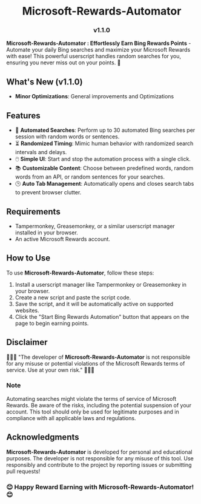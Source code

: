 <h1 align="center">Microsoft-Rewards-Automator</h1>
<h3 align="center">v1.1.0</h3>

**Microsoft-Rewards-Automator : Effortlessly Earn Bing Rewards Points** - Automate your daily Bing searches and maximize your Microsoft Rewards with ease! This powerful userscript handles random searches for you, ensuring you never miss out on your points. 🌟

## What's New (v1.1.0)

- **Minor Optimizations**: General improvements and Optimizations

## Features

- 🔄 **Automated Searches**: Perform up to 30 automated Bing searches per session with random words or sentences.
- ⏳ **Randomized Timing**: Mimic human behavior with randomized search intervals and delays.
- 🖱️ **Simple UI**: Start and stop the automation process with a single click.
- 📚 **Customizable Content**: Choose between predefined words, random words from an API, or random sentences for your searches.
- 🕒 **Auto Tab Management**: Automatically opens and closes search tabs to prevent browser clutter.

## Requirements

- Tampermonkey, Greasemonkey, or a similar userscript manager installed in your browser.
- An active Microsoft Rewards account.

## How to Use

To use **Microsoft-Rewards-Automator**, follow these steps:

1. Install a userscript manager like Tampermonkey or Greasemonkey in your browser.
2. Create a new script and paste the script code.
3. Save the script, and it will be automatically active on supported websites.
4. Click the "Start Bing Rewards Automation" button that appears on the page to begin earning points.

## Disclaimer

🌟🌟🌟 "The developer of **Microsoft-Rewards-Automator** is not responsible for any misuse or potential violations of the Microsoft Rewards terms of service. Use at your own risk." 🌟🌟🌟

### Note

Automating searches might violate the terms of service of Microsoft Rewards. Be aware of the risks, including the potential suspension of your account. This tool should only be used for legitimate purposes and in compliance with all applicable laws and regulations.

## Acknowledgments

**Microsoft-Rewards-Automator** is developed for personal and educational purposes. The developer is not responsible for any misuse of this tool. Use responsibly and contribute to the project by reporting issues or submitting pull requests!

### 😊 Happy Reward Earning with Microsoft-Rewards-Automator! 😊
